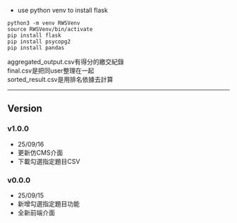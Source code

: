 - use python venv to install flask

```
python3 -m venv RWSVenv
source RWSVenv/bin/activate
pip install flask
pip install psycopg2
pip install pandas

```

aggregated_output.csv有得分的繳交紀錄  
final.csv是把同user整理在一起  
sorted_result.csv是用排名依據去計算  

---

## Version

### v1.0.0
* 25/09/16
* 更新仿CMS介面
* 下載勾選指定題目CSV

### v0.0.0
* 25/09/15
* 新增勾選指定題目功能
* 全新前端介面
